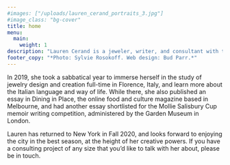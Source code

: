 ```yaml
---
#images: ["/uploads/lauren_cerand_portraits_3.jpg"]
#image_class: "bg-cover"
title: home
menu:
  main:
    weight: 1
description: "Lauren Cerand is a jeweler, writer, and consultant with twenty years of experience running her own thriving global communications consultancy, based in New York and driven by an intensive personal focus on each client’s needs and desires, a vast network of relationships, and unparalleled expertise and creative ingenuity."    
footer_copy: "*Photo: Sylvie Rosokoff. Web design: Bud Parr.*"
---
```


In 2019, she took a sabbatical year to immerse herself in the study of jewelry design and creation full-time in Florence, Italy, and learn more about the Italian language and way of life. While there, she also published an essay in Dining in Place, the online food and culture magazine based in Melbourne, and had another essay shortlisted for the Mollie Salisbury Cup memoir writing competition, administered by the Garden Museum in London. 

Lauren has returned to New York in Fall 2020, and looks forward to enjoying the city in the best season, at the height of her creative powers. If you have a consulting project of any size that you’d like to talk with her about, please be in touch.